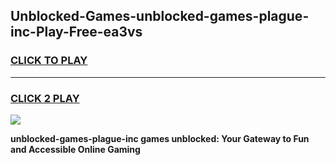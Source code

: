 
## Unblocked-Games-unblocked-games-plague-inc-Play-Free-ea3vs
<h3>
<a href="https://premium76.site?title=unblocked-games-plague-inc&ref=23A">CLICK TO PLAY</a></h3>
<hr>

<h3>
<a href="https://premium76.site?title=unblocked-games-plague-inc&ref=23A">CLICK 2 PLAY</a>
  
</h3>

<a href="https://premium76.site?title=unblocked-games-plague-inc&ref=23A"><img src="https://clearcache.store/games.png"></a>


**unblocked-games-plague-inc games unblocked: Your Gateway to Fun and Accessible Online Gaming**
